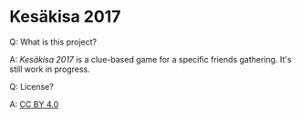 # Kesäkisa 2017

Q: What is this project?

A: _Kesäkisa 2017_ is a clue-based game for a specific friends gathering. It's still work in progress.

Q: License?

A: [CC BY 4.0](https://creativecommons.org/licenses/by/4.0/)
